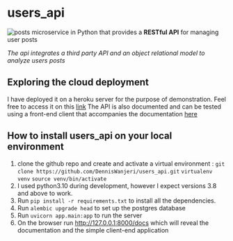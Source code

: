 # users_api
![posts](https://static-prod.adweek.com/wp-content/uploads/2022/06/InstagramPin3Posts.jpg.webp "astroden")
microservice in Python that provides a **RESTful API** for managing user posts

_The api integrates a third party API and an object relational model to analyze users posts_

## Exploring the cloud deployment

I have deployed it on a heroku server for the purpose of demonstration. Feel free to access it on this [link](https://users-api-dennis.herokuapp.com/ "deployed app")
The API is also documented and can be tested using a front-end client that accompanies the documentation [here](https://users-api-dennis.herokuapp.com/docs "documentation")

## How to install users_api on your local environment
1. clone the github repo and create and activate a virtual environment :
    `git clone https://github.com/DennisWanjeri/users_api.git`
    `virtualenv venv`
    `source venv/bin/activate`
2. I used python3.10 during development, however I expect versions 3.8 and above to work.
3. Run `pip install -r requirements.txt` to install all the dependencies.
4. Run `alembic upgrade head` to set up the postgres database
5. Run `uvicorn app.main:app` to run the server
6. On the browser run http://127.0.0.1:8000/docs which will reveal the documentation and the simple client-end application